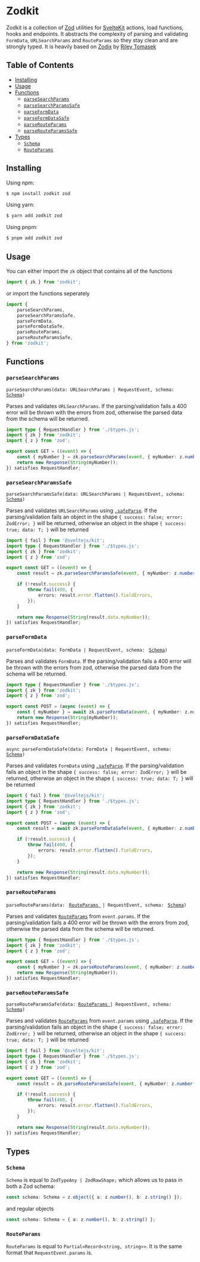 # Zodkit <!-- omit from toc -->

Zodkit is a collection of [Zod](https://github.com/colinhacks/zod) utilities for [SvelteKit](https://kit.svelte.dev/) actions, load functions, hooks and endpoints. It abstracts the complexity of parsing and validating `FormData`, `URLSearchParams` and `RouteParams` so they stay clean and are strongly typed. It is heavily based on [Zodix](https://github.com/rileytomasek/zodix/) by [Riley Tomasek](https://github.com/rileytomasek)

## Table of Contents <!-- omit from toc -->

- [Installing](#installing)
- [Usage](#usage)
- [Functions](#functions)
  - [`parseSearchParams`](#parsesearchparams)
  - [`parseSearchParamsSafe`](#parsesearchparamssafe)
  - [`parseFormData`](#parseformdata)
  - [`parseFormDataSafe`](#parseformdatasafe)
  - [`parseRouteParams`](#parserouteparams)
  - [`parseRouteParamsSafe`](#parserouteparamssafe)
- [Types](#types)
  - [`Schema`](#schema)
  - [`RouteParams`](#routeparams)

## Installing

Using npm:

```bash
$ npm install zodkit zod
```

Using yarn:

```bash
$ yarn add zodkit zod
```

Using pnpm:

```bash
$ pnpm add zodkit zod
```

## Usage

You can either import the `zk` object that contains all of the functions

```typescript
import { zk } from 'zodkit';
```

or import the functions seperately

```typescript
import {
    parseSearchParams,
    parseSearchParamsSafe,
    parseFormData,
    parseFormDataSafe,
    parseRouteParams,
    parseRouteParamsSafe,
} from 'zodkit';
```

## Functions

### `parseSearchParams`

`parseSearchParams(data: URLSearchParams | RequestEvent, schema: ` [`Schema`](#schema)`)`

Parses and validates `URLSearchParams`. If the parsing/validation fails a 400 error will be thrown with the errors from zod, otherwise the parsed data from the schema will be returned.

```typescript
import type { RequestHandler } from './$types.js';
import { zk } from 'zodkit';
import { z } from 'zod';

export const GET = ((event) => {
    const { myNumber } = zk.parseSearchParams(event, { myNumber: z.number({ coerce: true }) });
    return new Response(String(myNumber));
}) satisfies RequestHandler;
```

### `parseSearchParamsSafe`

`parseSearchParamsSafe(data: URLSearchParams | RequestEvent, schema: ` [`Schema`](#schema)`)`

Parses and validates `URLSearchParams` using [`.safeParse`](https://github.com/colinhacks/zod#safeparse). If the parsing/validation fails an object in the shape `{ success: false; error: ZodError; }` will be returned, otherwise an object in the shape `{ success: true; data: T; }` will be returned

```typescript
import { fail } from '@sveltejs/kit';
import type { RequestHandler } from './$types.js';
import { zk } from 'zodkit';
import { z } from 'zod';

export const GET = ((event) => {
    const result = zk.parseSearchParamsSafe(event, { myNumber: z.number({ coerce: true }) });

    if (!result.success) {
        throw fail(400, {
            errors: result.error.flatten().fieldErrors,
        });
    }

    return new Response(String(result.data.myNumber));
}) satisfies RequestHandler;
```

### `parseFormData`

`parseFormData(data: FormData | RequestEvent, schema: ` [`Schema`](#schema)`)`

Parses and validates `FormData`. If the parsing/validation fails a 400 error will be thrown with the errors from zod, otherwise the parsed data from the schema will be returned.

```typescript
import type { RequestHandler } from './$types.js';
import { zk } from 'zodkit';
import { z } from 'zod';

export const POST = (async (event) => {
    const { myNumber } = await zk.parseFormData(event, { myNumber: z.number({ coerce: true }) });
    return new Response(String(myNumber));
}) satisfies RequestHandler;
```

### `parseFormDataSafe`

`async parseFormDataSafe(data: FormData | RequestEvent, schema: ` [`Schema`](#schema)`)`

Parses and validates `FormData` using [`.safeParse`](https://github.com/colinhacks/zod#safeparse). If the parsing/validation fails an object in the shape `{ success: false; error: ZodError; }` will be returned, otherwise an object in the shape `{ success: true; data: T; }` will be returned

```typescript
import { fail } from '@sveltejs/kit';
import type { RequestHandler } from './$types.js';
import { zk } from 'zodkit';
import { z } from 'zod';

export const POST = (async (event) => {
    const result = await zk.parseFormDataSafe(event, { myNumber: z.number({ coerce: true }) });

    if (!result.success) {
        throw fail(400, {
            errors: result.error.flatten().fieldErrors,
        });
    }

    return new Response(String(result.data.myNumber));
}) satisfies RequestHandler;
```

### `parseRouteParams`

`parseRouteParams(data: ` [`RouteParams `](#routeparams) `| RequestEvent, schema: ` [`Schema`](#schema)`)`

Parses and validates [`RouteParams`](#routeparams) from `event.params`. If the parsing/validation fails a 400 error will be thrown with the errors from zod, otherwise the parsed data from the schema will be returned.

```typescript
import type { RequestHandler } from './$types.js';
import { zk } from 'zodkit';
import { z } from 'zod';

export const GET = ((event) => {
    const { myNumber } = zk.parseRouteParams(event, { myNumber: z.number({ coerce: true }) });
    return new Response(String(myNumber));
}) satisfies RequestHandler;
```

### `parseRouteParamsSafe`

`parseRouteParamsSafe(data: `[`RouteParams `](#routeparams)`| RequestEvent, schema: ` [`Schema`](#schema)`)`

Parses and validates [`RouteParams`](#routeparams) from `event.params` using [`.safeParse`](https://github.com/colinhacks/zod#safeparse). If the parsing/validation fails an object in the shape `{ success: false; error: ZodError; }` will be returned, otherwise an object in the shape `{ success: true; data: T; }` will be returned

```typescript
import { fail } from '@sveltejs/kit';
import type { RequestHandler } from './$types.js';
import { zk } from 'zodkit';
import { z } from 'zod';

export const GET = ((event) => {
    const result = zk.parseRouteParamsSafe(event, { myNumber: z.number({ coerce: true }) });

    if (!result.success) {
        throw fail(400, {
            errors: result.error.flatten().fieldErrors,
        });
    }

    return new Response(String(result.data.myNumber));
}) satisfies RequestHandler;
```

## Types

### `Schema`

`Schema` is equal to `ZodTypeAny | ZodRawShape;` which allows us to pass in both a Zod schema:

```typescript
const schema: Schema = z.object({ a: z.number(), b: z.string() });
```

and regular objects

```typescript
const schema: Schema = { a: z.number(), b: z.string() };
```

### `RouteParams`

`RouteParams` is equal to `Partial<Record<string, string>>`. It is the same format that `RequestEvent.params` is.
